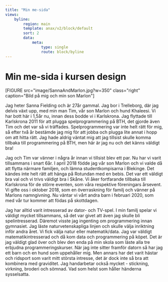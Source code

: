 ```yaml
---
title: "Min me-sida"
views:
    byline:
        region: main
        template: anax/v2/block/default
        sort: 2
        data:
            meta:
                type: single
                route: block/byline
---
```

Min me-sida i kursen design
=========================
[FIGURE src="image/SannaAndMarlon.jpg?w=350" class="right" caption="Bild på mig och min son Marlon"]

Jag heter Sanna Fielding och är 27år gammal. Jag bor i Trelleborg, där jag delvis växt upp, med min man Tim, vår son Marlon och hund Khaleesi. Vi har bott här i 1,5år nu, innan dess bodde vi i Karlskrona. Jag flyttade till Karlskrona 2011 för att plugga spelprogrammering på BTH, det gjorde även Tim och det var så vi träffades. Spelprogrammering var inte helt rätt för mig, så efter två år bestämde jag mig för att jobba och plugga lite annat i hopp om att hitta rätt. Jag hade aldrig väntat mig att jag tillsist skulle komma tillbaka till programmering på BTH, men här är jag nu och det känns väldigt bra!

Jag och Tim var vänner i några år innan vi tillsist blev ett par. Nu har vi varit tillsammans i snart 6år. I april 2018 födde jag vår son Marlon och vi valde då att flytta närmare familjen, och lämna studentkompisarna i Blekinge. Det kändes inte helt rätt att hänga på Rotundan med en bebis. Det var ett väldigt bra val och vi trivs väldigt bra i Skåne. Vi åker fortfarande tillbaka till Karlskrona för de större eventen, som våra respektive föreningars årsevent. Vi gifte oss i oktober 2018, som en överraskning för familj och vänner på Marlons namngivning. Nu väntar vi vårt andra barn i februari 2020, som med vår tur kommer att födas på skottdagen.

Jag har alltid varit intresserad av dator- och TV-spel. I min familj spelar vi väldigt mycket tillsammans, så det var givet att även jag skulle bli spelintresserad. Däremot visste jag ingenting om programmering innan gymnasiet. Jag läste naturvetenskapliga linjen och skulle välja inriktning inför andra året. Vi fick välja natur eller matematik/data. Jag var väldigt matematikintresserad och då kom data och programmering på köpet. Det är jag väldigt glad över och blev den enda på min skola som läste alla tre erbjudna programmeringskurser. När jag inte sitter framför datorn så har jag ett barn och en hund som uppehåller mig. Men annars har det varit hästar och ridsport som varit mitt största intresse, det är dock inte så bra att kombinera med graviditet. Jag handarbetar också mycket - stickning, virkning, broderi och sömnad. Vad som helst som håller händerna sysselsatta.
